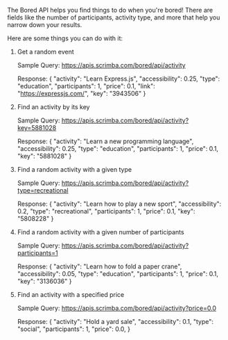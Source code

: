 The Bored API helps you find things to do when you're bored! There are fields like the number of participants, activity type, and more that help you narrow down your results.

Here are some things you can do with it: 

1. Get a random event

    Sample Query: https://apis.scrimba.com/bored/api/activity

    Response:
        {
        	"activity": "Learn Express.js",
        	"accessibility": 0.25,
        	"type": "education",
        	"participants": 1,
        	"price": 0.1,
        	"link": "https://expressjs.com/",
        	"key": "3943506"
        } 



2. Find an activity by its key

    Sample Query: https://apis.scrimba.com/bored/api/activity?key=5881028

    Response:
        {
        	"activity": "Learn a new programming language",
        	"accessibility": 0.25,
        	"type": "education",
        	"participants": 1,
        	"price": 0.1,
        	"key": "5881028"
        }




3. Find a random activity with a given type

    Sample Query: https://apis.scrimba.com/bored/api/activity?type=recreational

    Response:
        {
        	"activity": "Learn how to play a new sport",
        	"accessibility": 0.2,
        	"type": "recreational",
        	"participants": 1,
        	"price": 0.1,
        	"key": "5808228"
        }


4. Find a random activity with a given number of participants

    Sample Query: https://apis.scrimba.com/bored/api/activity?participants=1

    Response:
        {
        	"activity": "Learn how to fold a paper crane",
        	"accessibility": 0.05,
        	"type": "education",
        	"participants": 1,
        	"price": 0.1,
        	"key": "3136036"
        }



5. Find an activity with a specified price

    Sample Query: https://apis.scrimba.com/bored/api/activity?price=0.0

    Response:
        {
        	"activity": "Hold a yard sale",
        	"accessibility": 0.1,
        	"type": "social",
        	"participants": 1,
        	"price": 0.0,
        }
